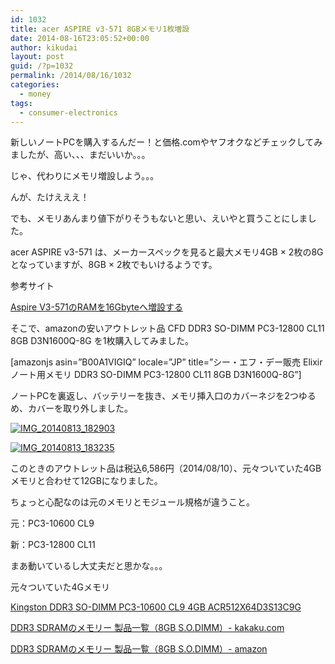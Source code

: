 ```yaml
---
id: 1032
title: acer ASPIRE v3-571 8GBメモリ1枚増設
date: 2014-08-16T23:05:52+00:00
author: kikudai
layout: post
guid: /?p=1032
permalink: /2014/08/16/1032
categories:
  - money
tags:
  - consumer-electronics
---
```

新しいノートPCを購入するんだー！と価格.comやヤフオクなどチェックしてみましたが、高い、、、まだいいか。。。

じゃ、代わりにメモリ増設しよう。。。

んが、たけえええ！

でも、メモリあんまり値下がりそうもないと思い、えいやと買うことにしました。<!--more-->

acer ASPIRE v3-571 は、メーカースペックを見ると最大メモリ4GB × 2枚の8Gとなっていますが、8GB × 2枚でもいけるようです。

参考サイト
  
<a href="http://riku-zen.cocolog-nifty.com/blog001/2012/10/aspire-v3-571ra.html" target="_blank" rel="nofollow">Aspire V3-571のRAMを16Gbyteへ増設する</a>

そこで、amazonの安いアウトレット品 CFD DDR3 SO-DIMM PC3-12800 CL11 8GB D3N1600Q-8G を1枚購入してみました。

[amazonjs asin=&#8221;B00A1VIGIQ&#8221; locale=&#8221;JP&#8221; title=&#8221;シー・エフ・デー販売 Elixir ノート用メモリ DDR3 SO-DIMM PC3-12800 CL11 8GB D3N1600Q-8G&#8221;]

ノートPCを裏返し、バッテリーを抜き、メモリ挿入口のカバーネジを2つゆるめ、カバーを取り外しました。
  
<a title="IMG_20140813_182903" href="http://www.flickr.com/photos/125776803@N07/14749067647" rel="nofollow"><img src="https://farm4.staticflickr.com/3875/14749067647_00edf14b54_n.jpg" alt="IMG_20140813_182903" class="alignnone " /></a>

<a title="IMG_20140813_183235" href="http://www.flickr.com/photos/125776803@N07/14935570435" rel="nofollow"><img src="https://farm4.staticflickr.com/3851/14935570435_8c52faf233_n.jpg" alt="IMG_20140813_183235" class="alignnone " /></a>
  
このときのアウトレット品は税込6,586円（2014/08/10）、元々ついていた4GBメモリと合わせて12GBになりました。

ちょっと心配なのは元のメモリとモジュール規格が違うこと。
  
元：PC3-10600 CL9
  
新：PC3-12800 CL11
  
まあ動いているし大丈夫だと思かな。。。

元々ついていた4Gメモリ
  
<a href="http://www.memory4less.com/m4l_itemdetail.aspx?itemid=1468876941" target="_blank" rel="nofollow">Kingston DDR3 SO-DIMM PC3-10600 CL9 4GB ACR512X64D3S13C9G</a>

<a href="http://kakaku.com/pc/pc-memory/itemlist.aspx?pdf_Spec101=3&pdf_Spec102=2&pdf_Spec201=8000-&pdf_so=p1" target="_blank" rel="nofollow">DDR3 SDRAMのメモリー 製品一覧（8GB S.O.DIMM）- kakaku.com</a>

<a href="http://www.amazon.co.jp/s/ref=sr_st_price-asc-rank?__mk_ja_JP=%E3%82%AB%E3%82%BF%E3%82%AB%E3%83%8A&keywords=sodimm&qid=1408192210&rh=n%3A2127209051%2Cn%3A2151901051%2Cn%3A2151941051%2Ck%3Asodimm%2Cp_n_feature_fifteen_browse-bin%3A2510057051%2Cp_n_feature_four_browse-bin%3A2190143051&sort=price-asc-rank" target="_blank" rel="nofollow">DDR3 SDRAMのメモリー 製品一覧（8GB S.O.DIMM）- amazon</a>